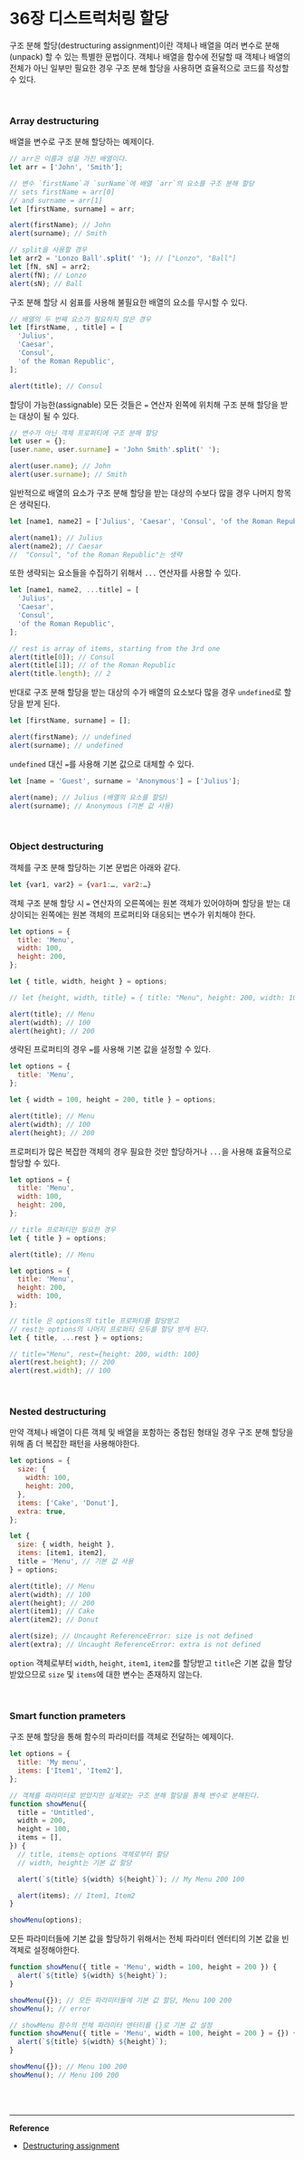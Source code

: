 # 36장 디스트럭처링 할당

구조 분해 할당(destructuring assignment)이란 객체나 배열을 여러 변수로 분해(unpack) 할 수 있는 특별한 문법이다. 객체나 배열을 함수에 전달할 때 객체나 배열의 전체가 아닌 일부만 필요한 경우 구조 분해 할당을 사용하면 효율적으로 코드를 작성할 수 있다.

<br>

### Array destructuring

배열을 변수로 구조 분해 할당하는 예제이다.

```javascript
// arr은 이름과 성을 가진 배열이다.
let arr = ['John', 'Smith'];

// 변수 `firstName`과 `surName`에 배열 `arr`의 요소를 구조 분해 할당
// sets firstName = arr[0]
// and surname = arr[1]
let [firstName, surname] = arr;

alert(firstName); // John
alert(surname); // Smith

// split을 사용할 경우
let arr2 = 'Lonzo Ball'.split(' '); // ["Lonzo", "Ball"]
let [fN, sN] = arr2;
alert(fN); // Lonzo
alert(sN); // Ball
```

구조 분해 할당 시 쉼표를 사용해 불필요한 배열의 요소를 무시할 수 있다.

```javascript
// 배열의 두 번째 요소가 필요하지 않은 경우
let [firstName, , title] = [
  'Julius',
  'Caesar',
  'Consul',
  'of the Roman Republic',
];

alert(title); // Consul
```

할당이 가능한(assignable) 모든 것들은 `=` 연산자 왼쪽에 위치해 구조 분해 할당을 받는 대상이 될 수 있다.

```javascript
// 변수가 아닌 객체 프로퍼티에 구조 분해 할당
let user = {};
[user.name, user.surname] = 'John Smith'.split(' ');

alert(user.name); // John
alert(user.surname); // Smith
```

일반적으로 배열의 요소가 구조 분해 할당을 받는 대상의 수보다 많을 경우 나머지 항목은 생략된다.

```javascript
let [name1, name2] = ['Julius', 'Caesar', 'Consul', 'of the Roman Republic'];

alert(name1); // Julius
alert(name2); // Caesar
//  "Consul", "of the Roman Republic"는 생략
```

또한 생략되는 요소들을 수집하기 위해서 `...` 연산자를 사용할 수 있다.

```javascript
let [name1, name2, ...title] = [
  'Julius',
  'Caesar',
  'Consul',
  'of the Roman Republic',
];

// rest is array of items, starting from the 3rd one
alert(title[0]); // Consul
alert(title[1]); // of the Roman Republic
alert(title.length); // 2
```

반대로 구조 분해 할당을 받는 대상의 수가 배열의 요소보다 많을 경우 `undefined`로 할당을 받게 된다.

```javascript
let [firstName, surname] = [];

alert(firstName); // undefined
alert(surname); // undefined
```

`undefined` 대신 `=`를 사용해 기본 값으로 대체할 수 있다.

```javascript
let [name = 'Guest', surname = 'Anonymous'] = ['Julius'];

alert(name); // Julius (배열의 요소를 할당)
alert(surname); // Anonymous (기본 값 사용)
```

<br>

### Object destructuring

객체를 구조 분해 할당하는 기본 문법은 아래와 같다.

```javascript
let {var1, var2} = {var1:…, var2:…}
```

객체 구조 분해 할당 시 `=` 연산자의 오른쪽에는 원본 객체가 있어야하며 할당을 받는 대상이되는 왼쪽에는 원본 객체의 프로퍼티와 대응되는 변수가 위치해야 한다.

```javascript
let options = {
  title: 'Menu',
  width: 100,
  height: 200,
};

let { title, width, height } = options;

// let {height, width, title} = { title: "Menu", height: 200, width: 100 } 와 같은 구문으로도 작성할 수 있다.

alert(title); // Menu
alert(width); // 100
alert(height); // 200
```

생략된 프로퍼티의 경우 `=`를 사용해 기본 값을 설정할 수 있다.

```javascript
let options = {
  title: 'Menu',
};

let { width = 100, height = 200, title } = options;

alert(title); // Menu
alert(width); // 100
alert(height); // 200
```

프로퍼티가 많은 복잡한 객체의 경우 필요한 것만 할당하거나 `...`을 사용해 효율적으로 할당할 수 있다.

```javascript
let options = {
  title: 'Menu',
  width: 100,
  height: 200,
};

// title 프로퍼티만 필요한 경우
let { title } = options;

alert(title); // Menu
```

```javascript
let options = {
  title: 'Menu',
  height: 200,
  width: 100,
};

// title 은 options의 title 프로퍼티를 할당받고
// rest는 options의 나머지 프로퍼티 모두를 할당 받게 된다.
let { title, ...rest } = options;

// title="Menu", rest={height: 200, width: 100}
alert(rest.height); // 200
alert(rest.width); // 100
```

<br>

### Nested destructuring

만약 객체나 배열이 다른 객체 및 배열을 포함하는 중첩된 형태일 경우 구조 분해 할당을 위해 좀 더 복잡한 패턴을 사용해야한다.

```javascript
let options = {
  size: {
    width: 100,
    height: 200,
  },
  items: ['Cake', 'Donut'],
  extra: true,
};

let {
  size: { width, height },
  items: [item1, item2],
  title = 'Menu', // 기본 값 사용
} = options;

alert(title); // Menu
alert(width); // 100
alert(height); // 200
alert(item1); // Cake
alert(item2); // Donut

alert(size); // Uncaught ReferenceError: size is not defined
alert(extra); // Uncaught ReferenceError: extra is not defined
```

`option` 객체로부터 `width`, `height`, `item1`, `item2`를 할당받고 `title`은 기본 값을 할당 받았으므로 `size` 및 `items`에 대한 변수는 존재하지 않는다.

<br>

### Smart function prameters

구조 분해 할당을 통해 함수의 파라미터를 객체로 전달하는 예제이다.

```javascript
let options = {
  title: 'My menu',
  items: ['Item1', 'Item2'],
};

// 객체를 파라미터로 받았지만 실제로는 구조 분해 할당을 통해 변수로 분해된다.
function showMenu({
  title = 'Untitled',
  width = 200,
  height = 100,
  items = [],
}) {
  // title, items는 options 객체로부터 할당
  // width, height는 기본 값 할당

  alert(`${title} ${width} ${height}`); // My Menu 200 100

  alert(items); // Item1, Item2
}

showMenu(options);
```

모든 파라미터들에 기본 값을 할당하기 위해서는 전체 파라미터 엔터티의 기본 값을 빈 객체로 설정해야한다.

```javascript
function showMenu({ title = 'Menu', width = 100, height = 200 }) {
  alert(`${title} ${width} ${height}`);
}

showMenu({}); // 모든 파라미터들에 기본 값 할당, Menu 100 200
showMenu(); // error
```

```javascript
// showMenu 함수의 전체 파라미터 엔터티를 {}로 기본 값 설정
function showMenu({ title = 'Menu', width = 100, height = 200 } = {}) {
  alert(`${title} ${width} ${height}`);
}

showMenu({}); // Menu 100 200
showMenu(); // Menu 100 200
```

<br>

<br>

---

**Reference**

- [Destructuring assignment](https://javascript.info/destructuring-assignment)
